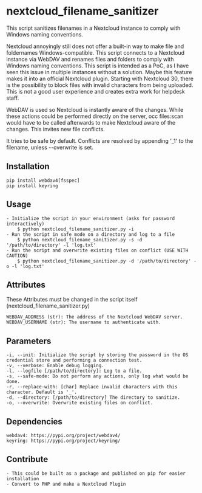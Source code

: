 # nextcloud_filename_sanitizer
This script sanitizes filenames in a Nextcloud instance to comply with Windows naming conventions.

Nextcloud annoyingly still does not offer a built-in way to make file and foldernames Windows-compatible.
This script connects to a Nextcloud instance via WebDAV and renames files and folders to comply with Windows naming conventions.
This script is intended as a PoC, as I have seen this issue in multiple instances without a solution.
Maybe this feature makes it into an official Nextcloud plugin.
Starting with Nextcloud 30, there is the possibility to block files with invalid characters from being uploaded.
This is not a good user experience and creates extra work for helpdesk staff.

WebDAV is used so Nextcloud is instantly aware of the changes. While these actions could be performed directly on the server,
occ files:scan would have to be called afterwards to make Nextcloud aware of the changes. This invites new file conflicts.

It tries to be safe by default. Conflicts are resolved by appending '_1' to the filename, unless --overwrite is set.

## Installation
    pip install webdav4[fsspec]
    pip install keyring

## Usage
    - Initialize the script in your environment (asks for password interactively)
        $ python nextcloud_filename_sanitizer.py -i
    - Run the script in safe mode on a directory and log to a file
        $ python nextcloud_filename_sanitizer.py -s -d '/path/to/directory' -l 'log.txt'
    - Run the script and overwrite existing files on conflict (USE WITH CAUTION)
        $ python nextcloud_filename_sanitizer.py -d '/path/to/directory' -o -l 'log.txt'

## Attributes
These Attributes must be changed in the script itself (nextcloud_filename_sanitizer.py)

    WEBDAV_ADDRESS (str): The address of the Nextcloud WebDAV server.
    WEBDAV_USERNAME (str): The username to authenticate with.

## Parameters
    -i, --init: Initialize the script by storing the password in the OS credential store and performing a connection test.
    -v, --verbose: Enable debug logging.
    -l, --logfile [/path/to/directory]: Log to a file.
    -s, --safe-mode: Do not perform any actions, only log what would be done.
    -r, --replace-with: [char] Replace invalid characters with this character. Default is '_'.
    -d, --directory: [/path/to/directory] The directory to sanitize.
    -o, --overwrite: Overwrite existing files on conflict.

## Dependencies
    webdav4: https://pypi.org/project/webdav4/
    keyring: https://pypi.org/project/keyring/

## Contribute
    - This could be built as a package and published on pip for easier installation
    - Convert to PHP and make a Nextcloud Plugin
